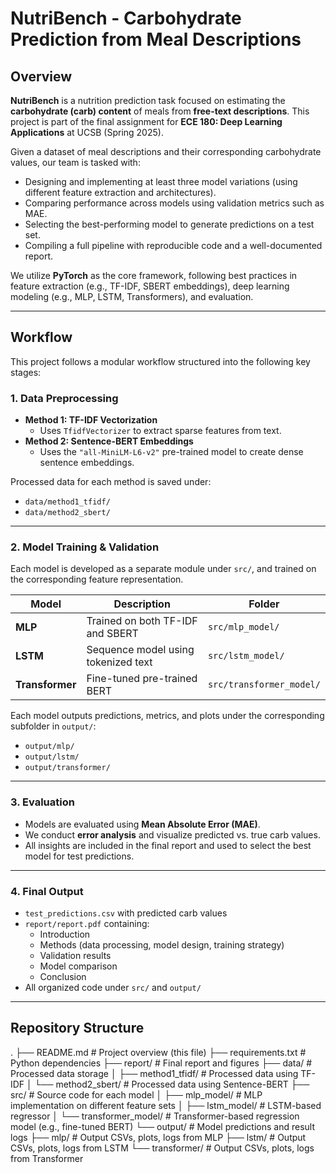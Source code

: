 # NutriBench - Carbohydrate Prediction from Meal Descriptions

## Overview

**NutriBench** is a nutrition prediction task focused on estimating the **carbohydrate (carb) content** of meals from **free-text descriptions**. This project is part of the final assignment for **ECE 180: Deep Learning Applications** at UCSB (Spring 2025).

Given a dataset of meal descriptions and their corresponding carbohydrate values, our team is tasked with:

- Designing and implementing at least three model variations (using different feature extraction and architectures).
- Comparing performance across models using validation metrics such as MAE.
- Selecting the best-performing model to generate predictions on a test set.
- Compiling a full pipeline with reproducible code and a well-documented report.

We utilize **PyTorch** as the core framework, following best practices in feature extraction (e.g., TF-IDF, SBERT embeddings), deep learning modeling (e.g., MLP, LSTM, Transformers), and evaluation.

---

## Workflow

This project follows a modular workflow structured into the following key stages:

### 1. Data Preprocessing

- **Method 1: TF-IDF Vectorization**
  - Uses `TfidfVectorizer` to extract sparse features from text.
- **Method 2: Sentence-BERT Embeddings**
  - Uses the `"all-MiniLM-L6-v2"` pre-trained model to create dense sentence embeddings.

Processed data for each method is saved under:

- `data/method1_tfidf/`
- `data/method2_sbert/`

---

### 2. Model Training & Validation

Each model is developed as a separate module under `src/`, and trained on the corresponding feature representation.

| Model         | Description                          | Folder                  |
|---------------|--------------------------------------|--------------------------|
| **MLP**       | Trained on both TF-IDF and SBERT     | `src/mlp_model/`         |
| **LSTM**      | Sequence model using tokenized text  | `src/lstm_model/`        |
| **Transformer** | Fine-tuned pre-trained BERT        | `src/transformer_model/` |

Each model outputs predictions, metrics, and plots under the corresponding subfolder in `output/`:

- `output/mlp/`
- `output/lstm/`
- `output/transformer/`

---

### 3. Evaluation

- Models are evaluated using **Mean Absolute Error (MAE)**.
- We conduct **error analysis** and visualize predicted vs. true carb values.
- All insights are included in the final report and used to select the best model for test predictions.

---

### 4. Final Output

- `test_predictions.csv` with predicted carb values
- `report/report.pdf` containing:
  - Introduction
  - Methods (data processing, model design, training strategy)
  - Validation results
  - Model comparison
  - Conclusion
- All organized code under `src/` and `output/`

---

## Repository Structure

.
├── README.md # Project overview (this file)
├── requirements.txt # Python dependencies
├── report/ # Final report and figures
├── data/ # Processed data storage
│ ├── method1_tfidf/ # Processed data using TF-IDF
│ └── method2_sbert/ # Processed data using Sentence-BERT
├── src/ # Source code for each model
│ ├── mlp_model/ # MLP implementation on different feature sets
│ ├── lstm_model/ # LSTM-based regressor
│ └── transformer_model/ # Transformer-based regression model (e.g., fine-tuned BERT)
└── output/ # Model predictions and result logs
├── mlp/ # Output CSVs, plots, logs from MLP
├── lstm/ # Output CSVs, plots, logs from LSTM
└── transformer/ # Output CSVs, plots, logs from Transformer
